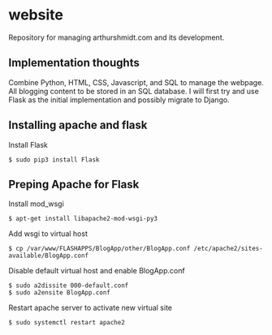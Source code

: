 # website
Repository for managing arthurshmidt.com and its development.

## Implementation thoughts
Combine Python, HTML, CSS, Javascript, and SQL to manage the webpage.  All blogging content to be stored in an SQL database.  I will first try and use Flask as the initial implementation and possibly migrate to Django.

## Installing apache and flask

Install Flask

	$ sudo pip3 install Flask

## Preping Apache for Flask

Install mod_wsgi

	$ apt-get install libapache2-mod-wsgi-py3

Add wsgi to virtual host

	$ cp /var/www/FLASHAPPS/BlogApp/other/BlogApp.conf /etc/apache2/sites-available/BlogApp.conf

Disable default virtual host and enable BlogApp.conf

	$ sudo a2dissite 000-default.conf
	$ sudo a2ensite BlogApp.conf

Restart apache server to activate new virtual site

	$ sudo systemctl restart apache2
